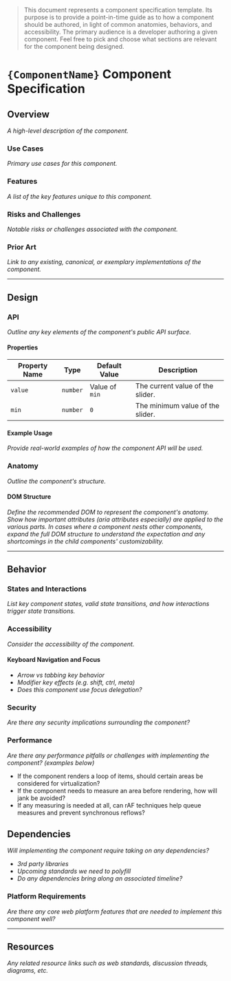 > This document represents a component specification template. Its purpose
> is to provide a point-in-time guide as to how a component should be
> authored, in light of common anatomies, behaviors, and accessibility.
> The primary audience is a developer authoring a given component. Feel free to
> pick and choose what sections are relevant for the component being designed.

# `{ComponentName}` Component Specification

## Overview

_A high-level description of the component._

### Use Cases

_Primary use cases for this component._

### Features

_A list of the key features unique to this component._

### Risks and Challenges

_Notable risks or challenges associated with the component._

### Prior Art

_Link to any existing, canonical, or exemplary implementations of the component._

---

## Design

### API

_Outline any key elements of the component's public API surface._

#### Properties

| Property Name | Type     | Default Value  | Description                      |
| ------------- | -------- | -------------- | -------------------------------- |
| `value`       | `number` | Value of `min` | The current value of the slider. |
| `min`         | `number` | `0`            | The minimum value of the slider. |

#### Example Usage

_Provide real-world examples of how the component API will be used._

### Anatomy

_Outline the component's structure._

#### DOM Structure

_Define the recommended DOM to represent the component's anatomy. Show how important attributes (aria attributes especially) are applied to the various parts. In cases where a component nests other components, expand the full DOM structure to understand the expectation and any shortcomings in the child components' customizability._

---

## Behavior

### States and Interactions

_List key component states, valid state transitions, and how interactions trigger state transitions._

### Accessibility

_Consider the accessibility of the component._

#### Keyboard Navigation and Focus

- _Arrow vs tabbing key behavior_
- _Modifier key effects (e.g. shift, ctrl, meta)_
- _Does this component use focus delegation?_

### Security

_Are there any security implications surrounding the component?_

### Performance

_Are there any performance pitfalls or challenges with implementing the component? (examples below)_

- If the component renders a loop of items, should certain areas be considered for virtualization?
- If the component needs to measure an area before rendering, how will jank be avoided?
- If any measuring is needed at all, can rAF techniques help queue measures and prevent synchronous reflows?

## Dependencies

_Will implementing the component require taking on any dependencies?_

- _3rd party libraries_
- _Upcoming standards we need to polyfill_
- _Do any dependencies bring along an associated timeline?_

### Platform Requirements

_Are there any core web platform features that are needed to implement this component well?_

---

## Resources

_Any related resource links such as web standards, discussion threads, diagrams, etc._
